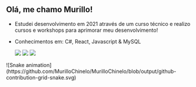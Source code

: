 ## Olá, me chamo Murillo! 

- Estudei desenvolvimento em 2021 através de um curso técnico e realizo cursos e workshops para aprimorar meu desenvolvimento! 
- Conhecimentos em: C#, React, Javascript & MySQL


  </div>
  <a href="https://www.instagram.com/murilloo_tadeu/" target="_blank"><img src="https://img.shields.io/badge/-Instagram-%23E4405F?style=for-the-badge&logo=instagram&logoColor=white" target="_blank"></a>
  <a href = "mailto:murillotadeu13@outlook.com"><img src="https://img.shields.io/badge/-Gmail-%23333?style=for-the-badge&logo=gmail&logoColor=white" target="_blank"></a>
  <a href="https://www.linkedin.com/in/murillo-tadeu-80623b1b8/" target="_blank"><img src="https://img.shields.io/badge/-LinkedIn-%230077B5?style=for-the-badge&logo=linkedin&logoColor=white" target="_blank"></a>

<div>
  ![Snake animation](https://github.com/MurilloChinelo/MurilloChinelo/blob/output/github-contribution-grid-snake.svg)
                                                                          
</div>
    
